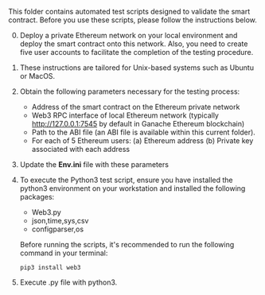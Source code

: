 This folder contains automated test scripts designed to validate the smart contract. Before you use these scripts, please follow the instructions below.

0. Deploy a private Ethereum network on your local environment and deploy the smart contract onto this network. Also, you need to create five user accounts to facilitate the completion of the testing procedure.
1. These instructions are tailored for Unix-based systems such as Ubuntu or MacOS.
2. Obtain the following parameters necessary for the testing process:
    - Address of the smart contract on the Ethereum private network
    - Web3 RPC interface of local Ethereum network (typically http://127.0.0.1:7545 by default in Ganache Ethereum blockchain)
    - Path to the ABI file (an ABI file is available within this current folder).
    - For each of 5 Ethereum users:
        (a) Ethereum address
        (b) Private key associated with each address
3. Update the **Env.ini** file with these parameters
4. To execute the Python3 test script, ensure you have installed the python3 environment on your workstation and installed the following packages:
    - Web3.py
    - json,time,sys,csv
    - configparser,os
    
    Before running the scripts, it's recommended to run the following command in your terminal:
    ```
    pip3 install web3
    ```
5. Execute .py file with python3.
